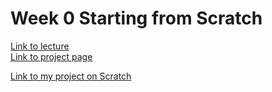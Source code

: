 # Week 0 Starting from Scratch

[Link to lecture](https://cs50.harvard.edu/x/2025/weeks/0/) \
[Link to project page](https://cs50.harvard.edu/x/2025/psets/0/) 

[Link to my project on Scratch](https://scratch.mit.edu/projects/1160925235)
